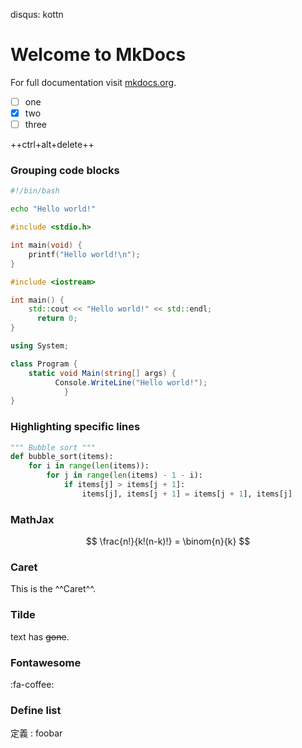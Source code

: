 disqus: kottn

# Welcome to MkDocs

For full documentation visit [mkdocs.org](https://mkdocs.org).

- [ ] one
- [x] two
- [ ] three

++ctrl+alt+delete++


### Grouping code blocks

``` bash tab="Bash"
#!/bin/bash

echo "Hello world!"
```

``` c tab="C"
#include <stdio.h>

int main(void) {
    printf("Hello world!\n");
}
```

``` c++ tab="C++"
#include <iostream>

int main() {
    std::cout << "Hello world!" << std::endl;
      return 0;
}
```

``` c# tab="C#"
using System;

class Program {
    static void Main(string[] args) {
          Console.WriteLine("Hello world!");
            }
}
```


### Highlighting specific lines

``` python hl_lines="3 4"
""" Bubble sort """
def bubble_sort(items):
    for i in range(len(items)):
        for j in range(len(items) - 1 - i):
            if items[j] > items[j + 1]:
                items[j], items[j + 1] = items[j + 1], items[j]
```

### MathJax

$$
\frac{n!}{k!(n-k)!} = \binom{n}{k}
$$

### Caret

This is the ^^Caret^^.

### Tilde

text has ~~gone~~.

### Fontawesome

:fa-coffee:

### Define list

定義
:    foobar
